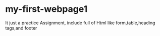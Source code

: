 # my-first-webpage1
It just a practice Assignment, include full of Html like form,table,heading tags,and footer
